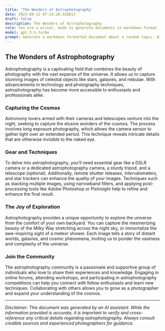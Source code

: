 ```yaml
---
title: 'The Wonders of Astrophotography'
date: 2023-08-22 07:13:28.928813
draft: false
description: The Wonders of Astrophotography
role: You are a writer, made to generate documents in markdown format. It is very important that all of the documents you generate are in valid markdown format.
model: gpt-3.5-turbo
prompt: Generate a markdown formatted document about a random topic. At the bottom, include a disclaimer explaining that the document was generated by you. The first line of the document should be the title. Make sure that the entire document is in proper markdown format, using a mix of various tags to make the document visually appealing.
---
```


## The Wonders of Astrophotography

Astrophotography is a captivating field that combines the beauty of photography with the vast expanse of the universe. It allows us to capture stunning images of celestial objects like stars, galaxies, and nebulae. With advancements in technology and photography techniques, astrophotography has become more accessible to enthusiasts and professionals alike.

### Capturing the Cosmos

Astronomy lovers armed with their cameras and telescopes venture into the night, seeking to capture the elusive wonders of the cosmos. The process involves long exposure photography, which allows the camera sensor to gather light over an extended period. This technique reveals intricate details that are otherwise invisible to the naked eye.

### Gear and Techniques

To delve into astrophotography, you'll need essential gear like a DSLR camera or a dedicated astrophotography camera, a sturdy tripod, and a telescope (optional). Additionally, remote shutter releases, intervalometers, and star trackers can enhance the quality of your images. Techniques such as stacking multiple images, using narrowband filters, and applying post-processing tools like Adobe Photoshop or PixInsight help to refine and enhance the final result.

### The Joy of Exploration

Astrophotography provides a unique opportunity to explore the universe from the comfort of your own backyard. You can capture the mesmerizing beauty of the Milky Way stretching across the night sky, or immortalize the awe-inspiring sight of a meteor shower. Each image tells a story of distant worlds, galaxies, and cosmic phenomena, inviting us to ponder the vastness and complexity of the universe.

### Join the Community

The astrophotography community is a passionate and supportive group of individuals who love to share their experiences and knowledge. Engaging in online forums, attending workshops, and participating in astrophotography competitions can help you connect with fellow enthusiasts and learn new techniques. Collaborating with others allows you to grow as a photographer and expand your understanding of the cosmos.

---

*Disclaimer: This document was generated by an AI assistant. While the information provided is accurate, it is important to verify and cross-reference any critical details regarding astrophotography. Always consult credible sources and experienced photographers for guidance.*